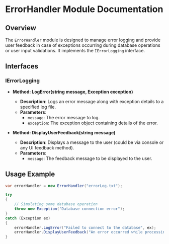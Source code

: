 # ErrorHandler Module Documentation

## Overview
The `ErrorHandler` module is designed to manage error logging and provide user feedback in case of exceptions occurring during database operations or user input validations. It implements the `IErrorLogging` interface.

## Interfaces
### IErrorLogging
- **Method: LogError(string message, Exception exception)**
  - **Description**: Logs an error message along with exception details to a specified log file.
  - **Parameters**:  
    - `message`: The error message to log.  
    - `exception`: The exception object containing details of the error. 

- **Method: DisplayUserFeedback(string message)**
  - **Description**: Displays a message to the user (could be via console or any UI feedback method).
  - **Parameters**:  
    - `message`: The feedback message to be displayed to the user.

## Usage Example
```csharp
var errorHandler = new ErrorHandler("errorLog.txt");

try
{
    // Simulating some database operation
    throw new Exception("Database connection error");
}
catch (Exception ex)
{
    errorHandler.LogError("Failed to connect to the database", ex);
    errorHandler.DisplayUserFeedback("An error occurred while processing your request.");
}
```